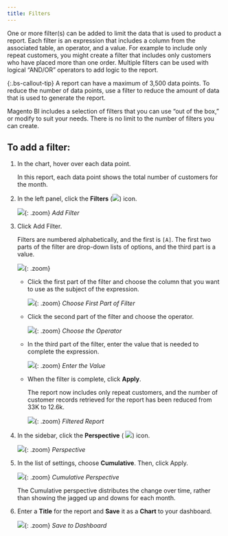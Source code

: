 ```yaml
---
title: Filters
---
```


One or more filter(s) can be added to limit the data that is used to product a report. Each filter is an expression that includes a column from the associated table, an operator, and a value. For example to include only repeat customers, you might create a filter that includes only customers who have placed more than one order. Multiple filters can be used with logical “AND/OR” operators to add logic to the report.

{:.bs-callout-tip}
A report can have a maximum of 3,500 data points. To reduce the number of data points, use a filter to reduce the amount of data that is used to generate the report.

Magento BI includes a selection of filters that you can use “out of the box,” or modify to suit your needs. There is no limit to the number of filters you can create.

## To add a filter:

1. In the chart, hover over each data point.

   In this report, each data point shows the total number of customers for the month.

1. In the left panel, click the **Filters** (![](../assets/magento-bi-btn-filter.png)) icon.

    ![](../assets/magento-bi-report-builder-filter-add.png){: .zoom}
    *Add Filter*

1. Click <span class="btn">Add Filter</span>.

    Filters are numbered alphabetically, and the first is `[A]`. The first two parts of the filter are drop-down lists of options, and the third part is a value.

      ![](../assets/magento-bi-report-builder-filter-add-a.png){: .zoom}

    * Click the first part of the filter and choose the column that you want to use as the subject of the expression.

        ![](../assets/magento-bi-report-builder-filter-part1.png){: .zoom}
        *Choose First Part of Filter*

    * Click the second part of the filter and choose the operator.

        ![](../assets/magento-bi-report-builder-filter-part2.png){: .zoom}
        *Choose the Operator*

    * In the third part of the filter, enter the value that is needed to complete the expression.

        ![](../assets/magento-bi-report-builder-filter-part3.png){: .zoom}
        *Enter the Value*

    * When the filter is complete, click **Apply**.

        The report now includes only repeat customers, and the number of customer records retrieved for the report has been reduced from 33K to 12.6k.

        ![](../assets/magento-bi-report-builder-filter-report.png){: .zoom}
        *Filtered Report*

1. In the sidebar, click the **Perspective** ( ![](../assets/magento-bi-btn-perspective.png)) icon.

    ![](../assets/magento-bi-report-builder-filter-perspective.png){: .zoom}
    *Perspective*

1. In the list of settings, choose **Cumulative**. Then, click <span class="btn">Apply</span>.

    ![](../assets/magento-bi-report-builder-filter-perspective-cumulative.png){: .zoom}
    *Cumulative Perspective*

    The Cumulative perspective distributes the change over time, rather than showing the jagged up and downs for each month.

1. Enter a **Title** for the report and **Save** it as a **Chart** to your dashboard.

    ![](../assets/magento-bi-report-builder-filter-perspective-cumulative-save.png){: .zoom}
    *Save to Dashboard*
